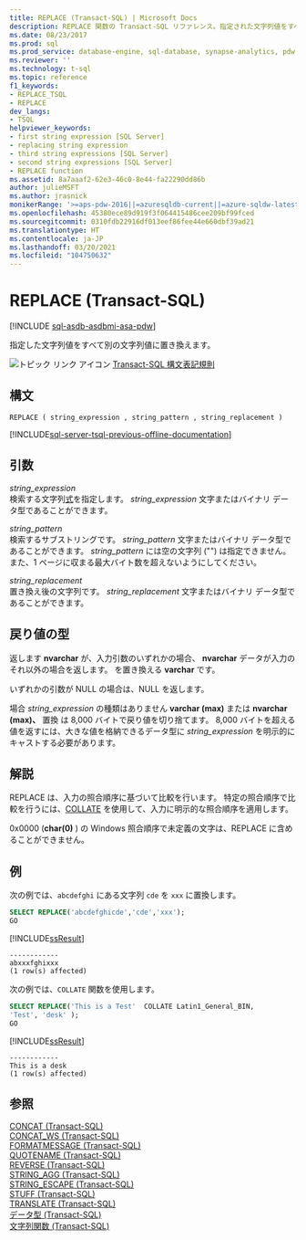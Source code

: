 ```yaml
---
title: REPLACE (Transact-SQL) | Microsoft Docs
description: REPLACE 関数の Transact-SQL リファレンス。指定された文字列値をすべて別の文字列値に置き換えます。
ms.date: 08/23/2017
ms.prod: sql
ms.prod_service: database-engine, sql-database, synapse-analytics, pdw
ms.reviewer: ''
ms.technology: t-sql
ms.topic: reference
f1_keywords:
- REPLACE_TSQL
- REPLACE
dev_langs:
- TSQL
helpviewer_keywords:
- first string expression [SQL Server]
- replacing string expression
- third string expressions [SQL Server]
- second string expressions [SQL Server]
- REPLACE function
ms.assetid: 8a7aaaf2-62e3-46c0-8e44-fa22290dd86b
author: julieMSFT
ms.author: jrasnick
monikerRange: '>=aps-pdw-2016||=azuresqldb-current||=azure-sqldw-latest||>=sql-server-2016||>=sql-server-linux-2017||=azuresqldb-mi-current'
ms.openlocfilehash: 45380ece89d919f3f064415486cee209bf99fced
ms.sourcegitcommit: 0310fdb22916df013eef86fee44e660dbf39ad21
ms.translationtype: HT
ms.contentlocale: ja-JP
ms.lasthandoff: 03/20/2021
ms.locfileid: "104750632"
---
```

# <a name="replace-transact-sql"></a>REPLACE (Transact-SQL)
[!INCLUDE [sql-asdb-asdbmi-asa-pdw](../../includes/applies-to-version/sql-asdb-asdbmi-asa-pdw.md)]

指定した文字列値をすべて別の文字列値に置き換えます。  
  
 ![トピック リンク アイコン](../../database-engine/configure-windows/media/topic-link.gif "トピック リンク アイコン") [Transact-SQL 構文表記規則](../../t-sql/language-elements/transact-sql-syntax-conventions-transact-sql.md)  
  
## <a name="syntax"></a>構文  
  
```syntaxsql
REPLACE ( string_expression , string_pattern , string_replacement )  
```  
  
[!INCLUDE[sql-server-tsql-previous-offline-documentation](../../includes/sql-server-tsql-previous-offline-documentation.md)]

## <a name="arguments"></a>引数
 *string_expression*  
 検索する文字列[式](../../t-sql/language-elements/expressions-transact-sql.md)を指定します。 *string_expression* 文字またはバイナリ データ型であることができます。  
  
 *string\_pattern*  
 検索するサブストリングです。 *string_pattern* 文字またはバイナリ データ型であることができます。 *string_pattern* には空の文字列 ("") は指定できません。また、1 ページに収まる最大バイト数を超えないようにしてください。  
  
 *string\_replacement*  
 置き換え後の文字列です。 *string_replacement* 文字またはバイナリ データ型であることができます。  
  
## <a name="return-types"></a>戻り値の型  
 返します **nvarchar** が、入力引数のいずれかの場合、 **nvarchar** データが入力のそれ以外の場合を返します。 を置き換える **varchar** です。  
  
 いずれかの引数が NULL の場合は、NULL を返します。  
  
 場合 *string_expression* の種類はありません **varchar (max)** または **nvarchar (max)、** 置換 は 8,000 バイトで戻り値を切り捨てます。 8,000 バイトを超える値を返すには、大きな値を格納できるデータ型に *string_expression* を明示的にキャストする必要があります。  
  
## <a name="remarks"></a>解説  
 REPLACE は、入力の照合順序に基づいて比較を行います。 特定の照合順序で比較を行うには、[COLLATE](~/t-sql/statements/collations.md) を使用して、入力に明示的な照合順序を適用します。  
  
 0x0000 (**char(0)** ) の Windows 照合順序で未定義の文字は、REPLACE に含めることができません。  
  
## <a name="examples"></a>例  
 次の例では、`abcdefghi` にある文字列 `cde` を `xxx` に置換します。  
  
```sql  
SELECT REPLACE('abcdefghicde','cde','xxx');  
GO  
```  
  
 [!INCLUDE[ssResult](../../includes/ssresult-md.md)]  
  
```  
------------  
abxxxfghixxx  
(1 row(s) affected)  
```  
  
 次の例では、`COLLATE` 関数を使用します。  
  
```sql  
SELECT REPLACE('This is a Test'  COLLATE Latin1_General_BIN,  
'Test', 'desk' );  
GO  
```  
  
 [!INCLUDE[ssResult](../../includes/ssresult-md.md)]  
  
```  
------------  
This is a desk  
(1 row(s) affected)  
```  

  
## <a name="see-also"></a>参照  
 [CONCAT &#40;Transact-SQL&#41;](../../t-sql/functions/concat-transact-sql.md)  
 [CONCAT_WS &#40;Transact-SQL&#41;](../../t-sql/functions/concat-ws-transact-sql.md)  
 [FORMATMESSAGE &#40;Transact-SQL&#41;](../../t-sql/functions/formatmessage-transact-sql.md)  
 [QUOTENAME &#40;Transact-SQL&#41;](../../t-sql/functions/quotename-transact-sql.md)  
 [REVERSE &#40;Transact-SQL&#41;](../../t-sql/functions/reverse-transact-sql.md)  
 [STRING_AGG &#40;Transact-SQL&#41;](../../t-sql/functions/string-agg-transact-sql.md)  
 [STRING_ESCAPE &#40;Transact-SQL&#41;](../../t-sql/functions/string-escape-transact-sql.md)  
 [STUFF &#40;Transact-SQL&#41;](../../t-sql/functions/stuff-transact-sql.md)  
 [TRANSLATE &#40;Transact-SQL&#41;](../../t-sql/functions/translate-transact-sql.md)  
 [データ型 &#40;Transact-SQL&#41;](../../t-sql/data-types/data-types-transact-sql.md)   
 [文字列関数 &#40;Transact-SQL&#41;](../../t-sql/functions/string-functions-transact-sql.md)  
  
